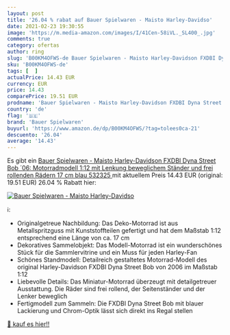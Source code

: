 ```yaml
---
layout: post
title: '26.04 % rabat auf Bauer Spielwaren - Maisto Harley-Davidso'
date: 2021-02-23 19:30:55
image: 'https://m.media-amazon.com/images/I/41Cen-58iVL._SL400_.jpg'
comments: true
category: ofertas
author: ring
slug: 'B00KM4OFWS-de Bauer Spielwaren - Maisto Harley-Davidson FXDBI Dyna...'
sku: 'B00KM4OFWS-de'
tags: [  ]
actualPrice: 14.43 EUR
currency: EUR
price: 14.43
comparePrice: 19.51 EUR
prodname: 'Bauer Spielwaren - Maisto Harley-Davidson FXDBI Dyna Street Bob ´06: Motorradmodell 1:12  mit Lenkung  beweglichem Ständer und frei rollenden Rädern  17 cm  blau  532325 '
country: 'de'
flag: '🇩🇪'
brand: 'Bauer Spielwaren'
buyurl: 'https://www.amazon.de/dp/B00KM4OFWS/?tag=tolees0ca-21'
descuento: '26.04'
average: '14.43'
---
```


Es gibt ein [Bauer Spielwaren - Maisto Harley-Davidson FXDBI Dyna Street Bob ´06: Motorradmodell 1:12  mit Lenkung  beweglichem Ständer und frei rollenden Rädern  17 cm  blau  532325 ](https://www.amazon.de/dp/B00KM4OFWS/?tag=tolees0ca-21) mit aktuellem Preis 14.43 EUR (original: 19.51 EUR) 26.04 % Rabatt hier:

[![Bauer Spielwaren - Maisto Harley-Davidso](https://m.media-amazon.com/images/I/41Cen-58iVL._SL400_.jpg)](https://www.amazon.de/dp/B00KM4OFWS/?tag=tolees0ca-21)

ℹ️:

- Originalgetreue Nachbildung: Das Deko-Motorrad ist aus Metallspritzguss mit Kunststoffteilen gefertigt und hat dem Maßstab 1:12 entsprechend eine Länge von ca. 17 cm
- Dekoratives Sammelobjekt: Das Modell-Motorrad ist ein wunderschönes Stück für die Sammlervitrine und ein Muss für jeden Harley-Fan
- Schönes Standmodell: Detailreich gestaltetes Motorrad-Modell des original Harley-Davidson FXDBI Dyna Street Bob von 2006 im Maßstab 1:12
- Liebevolle Details: Das Miniatur-Motorrad überzeugt mit detailgetreuer Ausstattung. Die Räder sind frei rollend, der Seitenständer und der Lenker beweglich
- Fertigmodell zum Sammeln: Die FXDBI Dyna Street Bob mit blauer Lackierung und Chrom-Optik lässt sich direkt ins Regal stellen

[🛒 kauf es hier!!](https://www.amazon.de/dp/B00KM4OFWS/?tag=tolees0ca-21)
